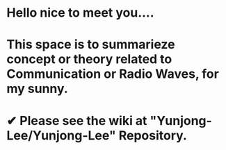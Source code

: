 # Hello nice to meet you....

# This space is to summarieze concept or theory related to Communication or Radio Waves, for my sunny.

# ✔ Please see the wiki at "Yunjong-Lee/Yunjong-Lee" Repository.
 
